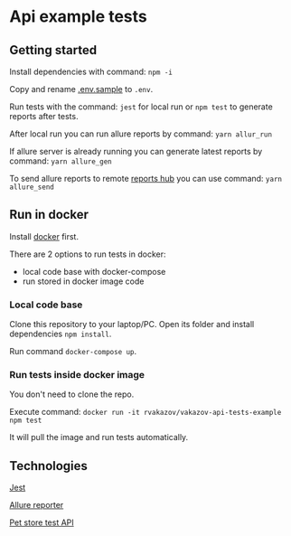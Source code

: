 # Api example tests

## Getting started

Install dependencies with command: `npm -i`

Copy and rename [.env.sample](.env.sample) to `.env`.

Run tests with the command: `jest` for local run or `npm test` to generate reports after tests.

After local run you can run allure reports by command: `yarn allur_run`

If allure server is already running you can generate latest reports by command: `yarn allure_gen`

To send allure reports to remote [reports hub](http://45.9.188.130:5005/en) you can use command: `yarn allure_send`

## Run in docker
Install [docker](https://docs.docker.com/engine/install/) first.

There are 2 options to run tests in docker:
- local code base with docker-compose
- run stored in docker image code

### Local code base
Clone this repository to your laptop/PC. Open its folder and install dependencies `npm install`.

Run command `docker-compose up`.

### Run tests inside docker image
You don't need to clone the repo.

Execute command: `docker run -it rvakazov/vakazov-api-tests-example npm test`

It will pull the image and run tests automatically.

## Technologies

[Jest](https://jestjs.io/)

[Allure reporter](https://webdriver.io/docs/allure-reporter/)

[Pet store test API](https://petstore.swagger.io/)
